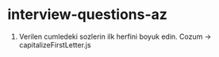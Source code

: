# interview-questions-az

1. Verilen cumledeki sozlerin ilk herfini boyuk edin. Cozum -> capitalizeFirstLetter.js
